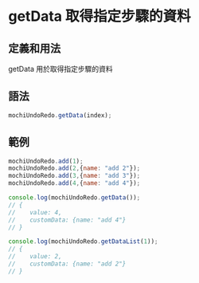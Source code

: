 <script setup>
import ParamsTable from '/components/paramsTable.vue'

const data = [{
   params: "index",
   type: "number",
   required: "N",
   default: "N/A",
   content: "指定的步驟索引(未傳入時，將返回目前步驟的資料)"
}];

</script>

# getData 取得指定步驟的資料

## 定義和用法

getData 用於取得指定步驟的資料

## 語法

```javascript
mochiUndoRedo.getData(index);
```

<ParamsTable :data="data"/>

## 範例

```javascript
mochiUndoRedo.add(1);
mochiUndoRedo.add(2,{name: "add 2"});
mochiUndoRedo.add(3,{name: "add 3"});
mochiUndoRedo.add(4,{name: "add 4"});

console.log(mochiUndoRedo.getData());
// {
//    value: 4,
//    customData: {name: "add 4"}
// }

console.log(mochiUndoRedo.getDataList(1));
// {
//    value: 2,
//    customData: {name: "add 2"}
// }
```
